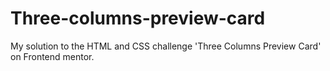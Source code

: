 # Three-columns-preview-card
My solution to the HTML and CSS challenge 'Three Columns Preview Card' on Frontend mentor.

